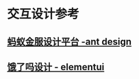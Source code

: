 # 交互设计参考

## [蚂蚁金服设计平台 -ant design](http://design.alipay.com/design/mobile/easy)

## [饿了吗设计 - elementui](http://element.eleme.io/#/zh-CN/guide/design)
